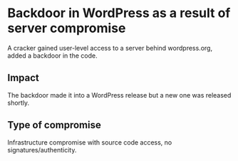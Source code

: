 # Backdoor in WordPress as a result of server compromise

A cracker gained user-level access to a server behind wordpress.org, added a backdoor in the code.

## Impact

The backdoor made it into a WordPress release but a new one was released shortly.

## Type of compromise

Infrastructure compromise with source code access, no signatures/authenticity.
